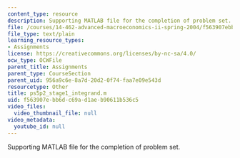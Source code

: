 ```yaml
---
content_type: resource
description: Supporting MATLAB file for the completion of problem set.
file: /courses/14-462-advanced-macroeconomics-ii-spring-2004/f563907ebb6dc69ad1aeb90611b536c5_ps5p2_stage1_integrand.m
file_type: text/plain
learning_resource_types:
- Assignments
license: https://creativecommons.org/licenses/by-nc-sa/4.0/
ocw_type: OCWFile
parent_title: Assignments
parent_type: CourseSection
parent_uid: 956a9c6e-8a7d-20d2-0f74-faa7e09e543d
resourcetype: Other
title: ps5p2_stage1_integrand.m
uid: f563907e-bb6d-c69a-d1ae-b90611b536c5
video_files:
  video_thumbnail_file: null
video_metadata:
  youtube_id: null
---
```

Supporting MATLAB file for the completion of problem set.